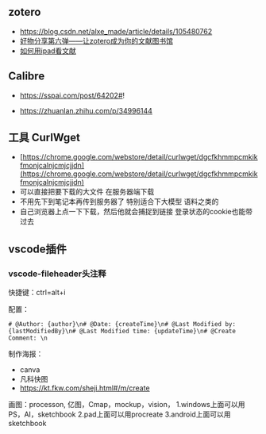## zotero

- https://blog.csdn.net/alxe_made/article/details/105480762
- [好物分享第六弹——让zotero成为你的文献图书馆](https://mp.weixin.qq.com/s/V4gvbmJw_wlxCf5cf-AxRg)
- [如何用ipad看文献](https://www.zhihu.com/question/288186107/answer/1327966061)

## Calibre

- https://sspai.com/post/64202#!

- https://zhuanlan.zhihu.com/p/34996144


## 工具 CurlWget

- [https://chrome.google.com/webstore/detail/curlwget/dgcfkhmmpcmkikfmonjcalnjcmjcjjdn](https://chrome.google.com/webstore/detail/curlwget/dgcfkhmmpcmkikfmonjcalnjcmjcjjdn)
-   可以直接把要下载的大文件 在服务器端下载
-   不用先下到笔记本再传到服务器了 特别适合下大模型 语料之类的
-   自己浏览器上点一下下载，然后他就会捕捉到链接 登录状态的cookie也能带过去


## vscode插件

### vscode-fileheader头注释

快捷键：ctrl=alt+i

配置：
```
# @Author: {author}\n# @Date: {createTime}\n# @Last Modified by:{lastModifiedBy}\n# @Last Modified time: {updateTime}\n# @Create Comment: \n
```


制作海报：
- canva
- 凡科快图
- https://kt.fkw.com/sheji.html#/m/create  

画图：processon, 亿图，Cmap，mockup，vision，
1.windows上面可以用PS，AI，sketchbook
2.pad上面可以用procreate
3.android上面可以用sketchbook

